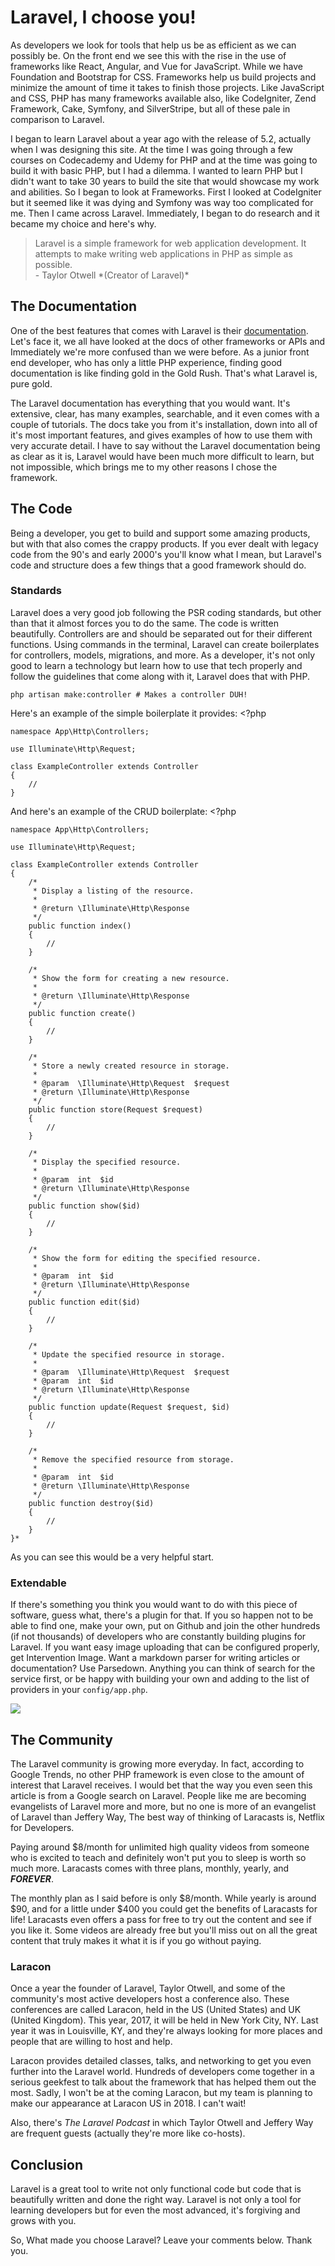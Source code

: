 
# Laravel, I choose you!

As developers we look for tools that help us be as efficient as we can possibly be. On the front end we see this with the rise in the use of frameworks like React, Angular, and Vue for JavaScript. While we have Foundation and Bootstrap for CSS. Frameworks help us build projects and minimize the amount of time it takes to finish those projects. Like JavaScript and CSS, PHP has many frameworks available also, like CodeIgniter, Zend Framework, Cake, Symfony, and SilverStripe, but all of these pale in comparison to Laravel.

I began to learn Laravel about a year ago with the release of 5.2, actually when I was designing this site. At the time I was going through a few courses on Codecademy and Udemy for PHP and at the time was going to build it with basic PHP, but I had a dilemma. I wanted to learn PHP but I didn't want to take 30 years to build the site that would showcase my work and abilities. So I began to look at Frameworks. First I looked at CodeIgniter but it seemed like it was dying and Symfony was way too complicated for me. Then I came across Laravel. Immediately, I began to do research and it became my choice and here's why.

<blockquote>Laravel is a simple framework for web application development. It attempts to make writing web applications in PHP as simple as possible. <br /> - Taylor Otwell *(Creator of Laravel)*</blockquote>


## The Documentation

One of the best features that comes with Laravel is their [documentation](http://www.laravel.com/docs). Let's face it, we all have looked at the docs of other frameworks or APIs and Immediately we're more confused than we were before. As a junior front end developer, who has only a little PHP experience, finding good documentation is like finding gold in the Gold Rush. That's what Laravel is, pure gold.

The Laravel documentation has everything that you would want. It's extensive, clear, has many examples, searchable, and it even comes with a couple of tutorials. The docs take you from it's installation, down into all of it's most important features, and gives examples of how to use them with very accurate detail. I have to say without the Laravel documentation being as clear as it is, Laravel would have been much more difficult to learn, but not impossible, which brings me to my other reasons I chose the framework.

## The Code

Being a developer, you get to build and support some amazing products, but with that also comes the crappy products. If you ever dealt with legacy code from the 90's and early 2000's you'll know what I mean, but Laravel's code and structure does a few things that a good framework should do.

### Standards

Laravel does a very good job following the PSR coding standards, but other than that it almost forces you to do the same. The code is written beautifully. Controllers are and should be separated out for their different functions. Using commands in the terminal, Laravel can create boilerplates for controllers, models, migrations, and more. As a developer, it's not only good to learn a technology but learn how to use that tech properly and follow the guidelines that come along with it, Laravel does that with PHP.

    php artisan make:controller # Makes a controller DUH!

Here's an example of the simple boilerplate it provides:
    <?php

    namespace App\Http\Controllers;

    use Illuminate\Http\Request;

    class ExampleController extends Controller
    {
        //
    }
And here's an example of the CRUD boilerplate:
    <?php

    namespace App\Http\Controllers;

    use Illuminate\Http\Request;

    class ExampleController extends Controller
    {
        /*
         * Display a listing of the resource.
         *
         * @return \Illuminate\Http\Response
         */
        public function index()
        {
            //
        }

        /*
         * Show the form for creating a new resource.
         *
         * @return \Illuminate\Http\Response
         */
        public function create()
        {
            //
        }

        /*
         * Store a newly created resource in storage.
         *
         * @param  \Illuminate\Http\Request  $request
         * @return \Illuminate\Http\Response
         */
        public function store(Request $request)
        {
            //
        }

        /*
         * Display the specified resource.
         *
         * @param  int  $id
         * @return \Illuminate\Http\Response
         */
        public function show($id)
        {
            //
        }

        /*
         * Show the form for editing the specified resource.
         *
         * @param  int  $id
         * @return \Illuminate\Http\Response
         */
        public function edit($id)
        {
            //
        }

        /*
         * Update the specified resource in storage.
         *
         * @param  \Illuminate\Http\Request  $request
         * @param  int  $id
         * @return \Illuminate\Http\Response
         */
        public function update(Request $request, $id)
        {
            //
        }

        /*
         * Remove the specified resource from storage.
         *
         * @param  int  $id
         * @return \Illuminate\Http\Response
         */
        public function destroy($id)
        {
            //
        }
    }*


As you can see this would be a very helpful start.

### Extendable

If there's something you think you would want to do with this piece of software, guess what, there's a plugin for that. If you so happen not to be able to find one, make your own, put on Github and join the other hundreds (if not thousands) of developers who are constantly building plugins for Laravel. If you want easy image uploading that can be configured properly, get Intervention Image. Want a markdown parser for writing articles or documentation? Use Parsedown. Anything you can think of search for the service first, or be happy with building your own and adding to the list of providers in your   ```config/app.php```.

<img src="http://laracon.us/img/preview.png" class="img-responsive" />

## The Community

The Laravel community is growing more everyday. In fact, according to Google Trends, no other PHP framework is even close to the amount of interest that Laravel receives. I would bet that the way you even seen this article is from a Google search on Laravel. People like me are becoming evangelists of Laravel more and more, but no one is more of an evangelist of Laravel than Jeffery Way, The best way of thinking of Laracasts is, Netflix for Developers.

Paying around $8/month for unlimited high quality videos from someone who is excited to teach and definitely won't put you to sleep is worth so much more. Laracasts comes with three plans, monthly, yearly, and _**FOREVER**_.

The monthly plan as I said before is only $8/month. While yearly is around $90, and for a little under $400 you could get the benefits of Laracasts for life! Laracasts even offers a pass for free to try out the content and see if you like it. Some videos are already free but you'll miss out on all the great content that truly makes it what it is if you go without paying.

### Laracon

Once a year the founder of Laravel, Taylor Otwell, and some of the community's most active developers host a conference also. These conferences are called Laracon, held in the US (United States) and UK (United Kingdom). This year, 2017, it will be held in New York City, NY. Last year it was in Louisville, KY, and they're always looking for more places and people that are willing to host and help.

Laracon provides detailed classes, talks, and networking to get you even further into the Laravel world. Hundreds of developers come together in a serious geekfest to talk about the framework that has helped them out the most. Sadly, I won't be at the coming Laracon, but my team is planning to make our appearance at Laracon US in 2018. I can't wait!

Also, there's *The Laravel Podcast* in which Taylor Otwell and Jeffery Way are frequent guests (actually they're more like co-hosts).

## Conclusion

Laravel is a great tool to write not only functional code but code that is beautifully written and done the right way. Laravel is not only a tool for learning developers but for even the most advanced, it's forgiving and grows with you.

So, What made you choose Laravel? Leave your comments below. Thank you.